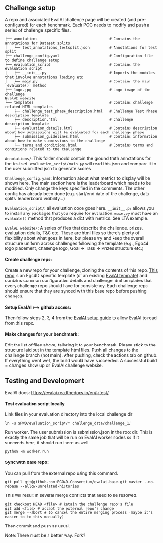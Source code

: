 ## Challenge setup

A repo and associated EvalAI challenge page will be created (and pre-configured) for each benchmark. Each POC needs to modify and push a series of challenge specific files. 

```
├── annotations                                 # Contains the annotations for Dataset splits
│   └── test_annotations_testsplit.json         # Annotations for test split
├── challenge_config.yaml                       # Configuration file to define challenge setup
├── evaluation_script                           # Contains the evaluation script
│   ├── __init__.py                             # Imports the modules that involve annotations loading etc
│   └── main.py                                 # Contains the main `evaluate()` method
├── logo.jpg                                    # Logo image of the challenge
EvalAI website
└── templates                                   # Contains challenge related HTML templates
    ├── challenge_test_phase_description.html   # Challenge Test Phase description template
    ├── description.html                        # Challenge description template
    ├── evaluation_details.html                 # Contains description about how submissions will be evaluated for each challenge phase
    ├── submission_guidelines.html              # Contains information about how to make submissions to the challenge
    └── terms_and_conditions.html               # Contains terms and conditions related to the challenge
```

`Annotations/`: This folder should contain the ground truth annotations for the test set. `evaluation_script/main.py` will read this json and compare it to the user submitted json to generate scores

`Challenge_config.yaml`: Information about what metrics to display will be shown here. The main section here is the leaderboard which needs to be modified. Only change the keys specified in the comments. The other config has already been done (e.g. start/end date of the challenge, data splits, leaderboard visibility…)

`Evaluation_script/`: all evaluation code goes here. `__init__.py` allows you to install any packages that you require for evaluation. `main.py` must have an `evaluate()` method that produces a dict with metrics. See LTA example.
 
`EvalAI website/`: A series of files that describe the challenge, prizes, evaluation details, T&C etc. These are html files so there’s plenty of flexibility about what goes in here, but please try and keep the overall structure uniform across challenges following the template (e.g., Ego4d logo placement, challenge logo, Goal -> Task -> Prizes structure etc.)
 
#### Create challenge repo:
Create a new repo for your challenge, cloning the contents of this repo. [This repo](https://github.com/EGO4D-Consortium/evalai-base) is an Ego4D specific template (of an existing [EvalAI template](https://github.com/Cloud-CV/EvalAI-Starters)) and contains common configuration details and challenge html templates that every challenge repo should have for consistency. Each challenge repo should ensure that they are synced with this base repo before pushing changes.

#### Setup EvalAI <--> github access:
Then follow steps 2, 3, 4 from the [EvalAI setup guide](https://evalai.readthedocs.io/en/latest/host_challenge.html) to allow EvalAI to read from this repo.

#### Make changes for your benchmark:
Edit the list of files above, tailoring it to your benchmark. Please stick to the structure laid out in the template html files. Push all changes to the challenge branch (not main). 
After pushing, check the actions tab on github. If everything went well, the build would have succeeded. A successful build = changes show up on EvalAI challenge website.

## Testing and Development
EvalAI docs: https://evalai.readthedocs.io/en/latest/

#### Test evaluation script locally: 
Link files in your evaluation directory into the local challenge dir 
```
ln -s $PWD/evaluation_script/* challenge_data/challenge_1/
```
Run worker. The user submission is submission.json in the root dir. This is exactly the same job that will be run on EvalAI worker nodes so if it succeeds here, it should run there as well.
```
python -m worker.run
```

#### Sync with base repo:
You can pull from the external repo using this command. 
```
git pull git@github.com:EGO4D-Consortium/evalai-base.git master --no-rebase --allow-unrelated-histories
```
This will result in several merge conflicts that need to be resolved.
```
git checkout HEAD <file> # Retain the challenge repo's file
git add <file> # accept the external repo's change
git merge --abort # to cancel the entire merging process (maybe it's easier to to this manually)
```
Then commit and push as usual.

Note: There must be a better way. Fork?



